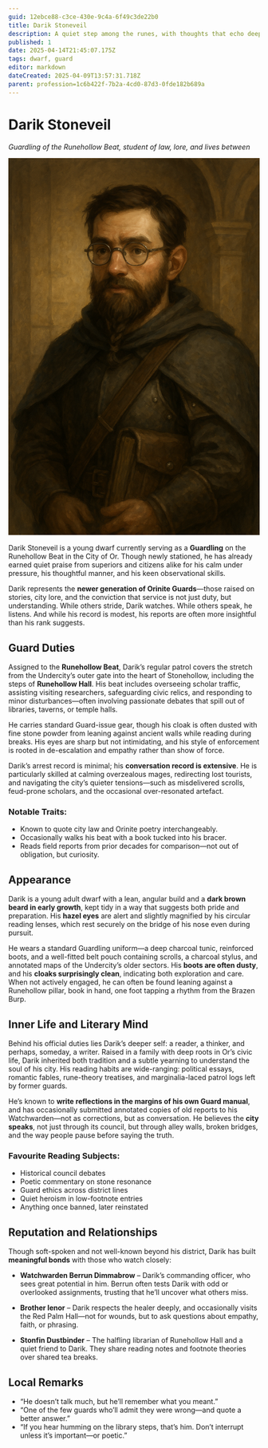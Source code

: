 ```yaml
---
guid: 12ebce88-c3ce-430e-9c4a-6f49c3de22b0
title: Darik Stoneveil
description: A quiet step among the runes, with thoughts that echo deeper than orders
published: 1
date: 2025-04-14T21:45:07.175Z
tags: dwarf, guard
editor: markdown
dateCreated: 2025-04-09T13:57:31.718Z
parent: profession=1c6b422f-7b2a-4cd0-87d3-0fde182b689a
---
```


# Darik Stoneveil  
*Guardling of the Runehollow Beat, student of law, lore, and lives between*

![Darik Stoneveil](/images/world/darik-stoneveil.png)

Darik Stoneveil is a young dwarf currently serving as a **Guardling** on the Runehollow Beat in the City of Or. Though newly stationed, he has already earned quiet praise from superiors and citizens alike for his calm under pressure, his thoughtful manner, and his keen observational skills.

Darik represents the **newer generation of Orinite Guards**—those raised on stories, city lore, and the conviction that service is not just duty, but understanding. While others stride, Darik watches. While others speak, he listens. And while his record is modest, his reports are often more insightful than his rank suggests.

## Guard Duties

Assigned to the **Runehollow Beat**, Darik’s regular patrol covers the stretch from the Undercity’s outer gate into the heart of Stonehollow, including the steps of **Runehollow Hall**. His beat includes overseeing scholar traffic, assisting visiting researchers, safeguarding civic relics, and responding to minor disturbances—often involving passionate debates that spill out of libraries, taverns, or temple halls.

He carries standard Guard-issue gear, though his cloak is often dusted with fine stone powder from leaning against ancient walls while reading during breaks. His eyes are sharp but not intimidating, and his style of enforcement is rooted in de-escalation and empathy rather than show of force.

Darik’s arrest record is minimal; his **conversation record is extensive**. He is particularly skilled at calming overzealous mages, redirecting lost tourists, and navigating the city’s quieter tensions—such as misdelivered scrolls, feud-prone scholars, and the occasional over-resonated artefact.

### Notable Traits:
- Known to quote city law and Orinite poetry interchangeably.
- Occasionally walks his beat with a book tucked into his bracer.
- Reads field reports from prior decades for comparison—not out of obligation, but curiosity.

## Appearance

Darik is a young adult dwarf with a lean, angular build and a **dark brown beard in early growth**, kept tidy in a way that suggests both pride and preparation. His **hazel eyes** are alert and slightly magnified by his circular reading lenses, which rest securely on the bridge of his nose even during pursuit.

He wears a standard Guardling uniform—a deep charcoal tunic, reinforced boots, and a well-fitted belt pouch containing scrolls, a charcoal stylus, and annotated maps of the Undercity’s older sectors. His **boots are often dusty**, and his **cloaks surprisingly clean**, indicating both exploration and care. When not actively engaged, he can often be found leaning against a Runehollow pillar, book in hand, one foot tapping a rhythm from the Brazen Burp.

## Inner Life and Literary Mind

Behind his official duties lies Darik’s deeper self: a reader, a thinker, and perhaps, someday, a writer. Raised in a family with deep roots in Or’s civic life, Darik inherited both tradition and a subtle yearning to understand the soul of his city. His reading habits are wide-ranging: political essays, romantic fables, rune-theory treatises, and marginalia-laced patrol logs left by former guards.

He’s known to **write reflections in the margins of his own Guard manual**, and has occasionally submitted annotated copies of old reports to his Watchwarden—not as corrections, but as conversation. He believes the **city speaks**, not just through its council, but through alley walls, broken bridges, and the way people pause before saying the truth.

### Favourite Reading Subjects:
- Historical council debates  
- Poetic commentary on stone resonance  
- Guard ethics across district lines  
- Quiet heroism in low-footnote entries  
- Anything once banned, later reinstated

## Reputation and Relationships

Though soft-spoken and not well-known beyond his district, Darik has built **meaningful bonds** with those who watch closely:

- **Watchwarden Berrun Dimmabrow** – Darik’s commanding officer, who sees great potential in him. Berrun often tests Darik with odd or overlooked assignments, trusting that he’ll uncover what others miss.

- **Brother Ienor** – Darik respects the healer deeply, and occasionally visits the Red Palm Hall—not for wounds, but to ask questions about empathy, faith, or phrasing.

- **Stonfin Dustbinder** – The halfling librarian of Runehollow Hall and a quiet friend to Darik. They share reading notes and footnote theories over shared tea breaks.

## Local Remarks

- “He doesn’t talk much, but he’ll remember what you meant.”  
- “One of the few guards who’ll admit they were wrong—and quote a better answer.”  
- “If you hear humming on the library steps, that’s him. Don’t interrupt unless it’s important—or poetic.”

